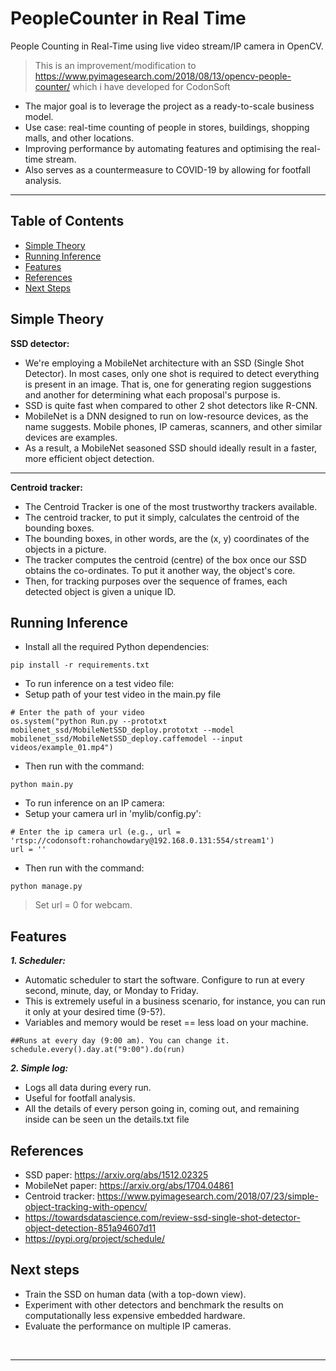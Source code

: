 # PeopleCounter in Real Time
People Counting in Real-Time using live video stream/IP camera in OpenCV.

> This is an improvement/modification to https://www.pyimagesearch.com/2018/08/13/opencv-people-counter/ which i have developed for CodonSoft 

- The major goal is to leverage the project as a ready-to-scale business model.
- Use case: real-time counting of people in stores, buildings, shopping malls, and other locations.
- Improving performance by automating features and optimising the real-time stream.
- Also serves as a countermeasure to COVID-19 by allowing for footfall analysis.

--- 

## Table of Contents
* [Simple Theory](#simple-theory)
* [Running Inference](#running-inference)
* [Features](#features)
* [References](#references)
* [Next Steps](#next-steps)

## Simple Theory
**SSD detector:**
- We're employing a MobileNet architecture with an SSD (Single Shot Detector). In most cases, only one shot is required to detect everything is present in an image. That is, one for generating region suggestions and another for determining what each proposal's purpose is.
- SSD is quite fast when compared to other 2 shot detectors like R-CNN.
- MobileNet is a DNN designed to run on low-resource devices, as the name suggests. Mobile phones, IP cameras, scanners, and other similar devices are examples.
- As a result, a MobileNet seasoned SSD should ideally result in a faster, more efficient object detection.
---
**Centroid tracker:**
- The Centroid Tracker is one of the most trustworthy trackers available.
- The centroid tracker, to put it simply, calculates the centroid of the bounding boxes.
- The bounding boxes, in other words, are the (x, y) coordinates of the objects in a picture.
- The tracker computes the centroid (centre) of the box once our SSD obtains the co-ordinates. To put it another way, the object's core.
- Then, for tracking purposes over the sequence of frames, each detected object is given a unique ID.

## Running Inference
- Install all the required Python dependencies:
```
pip install -r requirements.txt
```
- To run inference on a test video file:
- Setup path of your test video in the main.py file
```
# Enter the path of your video
os.system("python Run.py --prototxt mobilenet_ssd/MobileNetSSD_deploy.prototxt --model mobilenet_ssd/MobileNetSSD_deploy.caffemodel --input videos/example_01.mp4")
```
- Then run with the command: 
```
python main.py
```
- To run inference on an IP camera:
- Setup your camera url in 'mylib/config.py':

```
# Enter the ip camera url (e.g., url = 'rtsp://codonsoft:rohanchowdary@192.168.0.131:554/stream1')
url = ''
```
- Then run with the command:
```
python manage.py
```
> Set url = 0 for webcam.

## Features

***1. Scheduler:***
- Automatic scheduler to start the software. Configure to run at every second, minute, day, or Monday to Friday.
- This is extremely useful in a business scenario, for instance, you can run it only at your desired time (9-5?).
- Variables and memory would be reset == less load on your machine.

```
##Runs at every day (9:00 am). You can change it.
schedule.every().day.at("9:00").do(run)
```

***2. Simple log:***
- Logs all data during every run.
- Useful for footfall analysis.
- All the details of every person going in, coming out, and remaining inside can be seen un the details.txt file

## References
- SSD paper: https://arxiv.org/abs/1512.02325
- MobileNet paper: https://arxiv.org/abs/1704.04861
- Centroid tracker: https://www.pyimagesearch.com/2018/07/23/simple-object-tracking-with-opencv/
- https://towardsdatascience.com/review-ssd-single-shot-detector-object-detection-851a94607d11
- https://pypi.org/project/schedule/

## Next steps
- Train the SSD on human data (with a top-down view).
- Experiment with other detectors and benchmark the results on computationally less expensive embedded hardware. 
- Evaluate the performance on multiple IP cameras.

<p>&nbsp;</p>

---

